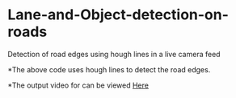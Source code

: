 # Lane-and-Object-detection-on-roads
Detection of road edges using hough lines  in a live camera feed

  *The above code uses hough lines to detect the road edges.
  
  *The output video for can be viewed [Here](https://drive.google.com/file/d/1zDafEKfWVxcedXcYNpa4m5mOZPqu5mEJ/view?usp=sharing)


